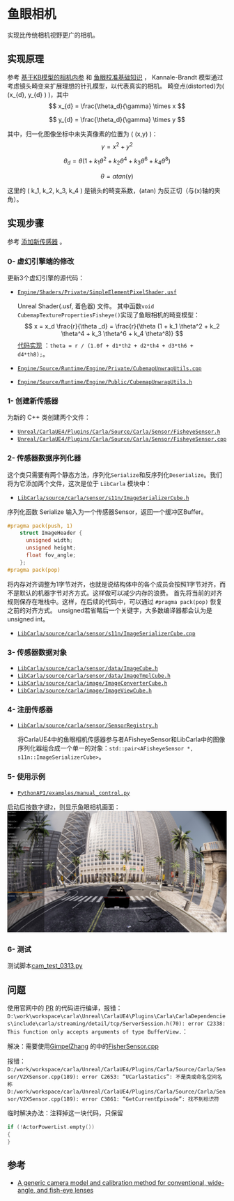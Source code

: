 # 鱼眼相机

实现比传统相机视野更广的相机。

## 实现原理
参考 [基于KB模型的相机内参](https://ww2.mathworks.cn/help/vision/ref/cameraintrinsicskb.html) 和 [鱼眼校准基础知识](https://ww2.mathworks.cn/help/vision/ug/fisheye-calibration-basics.html) ，
Kannale-Brandt 模型通过考虑镜头畸变来扩展理想的针孔模型，以代表真实的相机。
畸变点(distorted)为( \(x_{d}, y_{d} \) )，其中
$$
x_{d} = \frac{\theta_d}{\gamma} \times x
$$

$$
y_{d} = \frac{\theta_d}{\gamma} \times y
$$


其中，归一化图像坐标中未失真像素的位置为 \( (x,y) \)：
$$
\gamma = x^2 + y^2
$$

$$
\theta _d = \theta (1 + k_1 \theta^2 + k_2 \theta^4 + k_3 \theta^6 + k_4 \theta^8)
$$

$$
\theta = atan(\gamma)
$$

这里的 \( k_1, k_2, k_3, k_4 \) 是镜头的畸变系数，\(atan\) 为反正切（与\(x\)轴的夹角）。


## 实现步骤

参考 [添加新传感器](../tuto_D_create_sensor.md) 。

### 0- 虚幻引擎端的修改

更新3个虚幻引擎的源代码：

  * [`Engine/Shaders/Private/SimpleElementPixelShader.usf`](https://github.com/OpenHUTB/UnrealEngine/blob/fisheye-camera/Engine/Shaders/Private/SimpleElementPixelShader.usf)
  
    Unreal Shader(.usf, 着色器) 文件。 其中函数`void CubemapTexturePropertiesFisheye()`实现了鱼眼相机的畸变模型：
    $$ 
    x = x_d \frac{r}{\theta _d} = \frac{r}{\theta (1 + k_1 \theta^2 + k_2 \theta^4 + k_3 \theta^6 + k_4 \theta^8)}  
    $$
    [代码实现](https://github.com/OpenHUTB/UnrealEngine/blob/83a7677378ff770073ca9544460a02d264a3ce46/Engine/Shaders/Private/SimpleElementPixelShader.usf#L410) ：`theta = r / (1.0f + d1*th2 + d2*th4 + d3*th6 + d4*th8);`。

  * [`Engine/Source/Runtime/Engine/Private/CubemapUnwrapUtils.cpp`](https://github.com/OpenHUTB/UnrealEngine/blob/fisheye-camera/Engine/Source/Runtime/Engine/Private/CubemapUnwrapUtils.cpp)
  * [`Engine/Source/Runtime/Engine/Public/CubemapUnwrapUtils.h`](https://github.com/OpenHUTB/UnrealEngine/blob/fisheye-camera/Engine/Source/Runtime/Engine/Public/CubemapUnwrapUtils.h)


### 1- 创建新传感器 <span id="1-sensor-actor"></span>

为新的 C++ 类创建两个文件：

  * [`Unreal/CarlaUE4/Plugins/Carla/Source/Carla/Sensor/FisheyeSensor.h`](https://github.com/OpenHUTB/carla/blob/fisheye-camera/Unreal/CarlaUE4/Plugins/Carla/Source/Carla/Sensor/FisheyeSensor.h)
  * [`Unreal/CarlaUE4/Plugins/Carla/Source/Carla/Sensor/FisheyeSensor.cpp`](https://github.com/OpenHUTB/carla/blob/fisheye-camera/Unreal/CarlaUE4/Plugins/Carla/Source/Carla/Sensor/GnssSensor.cpp)


### 2- 传感器数据序列化器 <span id="2-sensor-data-serializer"></span>

这个类只需要有两个静态方法，序列化`Serialize`和反序列化`Deserialize`。我们将为它添加两个文件，这次是位于 `LibCarla` 模块中：

  * [`LibCarla/source/carla/sensor/s11n/ImageSerializerCube.h`](https://github.com/OpenHUTB/carla/blob/fisheye-camera/LibCarla/source/carla/sensor/s11n/ImageSerializerCube.cpp)

序列化函数 Serialize 输入为一个传感器Sensor，返回一个缓冲区Buffer。

```cpp
#pragma pack(push, 1)
    struct ImageHeader {
      unsigned width;
      unsigned height;
      float fov_angle;
    };
#pragma pack(pop)
```
将内存对齐调整为1字节对齐，也就是说结构体中的各个成员会按照1字节对齐，而不是默认的机器字节对齐方式。这样做可以减少内存的浪费。
首先将当前的对齐规则保存在堆栈中。这样，在后续的代码中，可以通过 `#pragma pack(pop)` 恢复之前的对齐方式。
unsigned若省略后一个关键字，大多数编译器都会认为是 unsigned int。

  * [`LibCarla/source/carla/sensor/s11n/ImageSerializerCube.cpp`](https://github.com/OpenHUTB/carla/blob/fisheye-camera/LibCarla/source/carla/sensor/s11n/ImageSerializerCube.h)


### 3- 传感器数据对象 <span id="3-sensor-data-object"></span>

  * [`LibCarla/source/carla/sensor/data/ImageCube.h`](https://github.com/OpenHUTB/carla/blob/fisheye-camera/LibCarla/source/carla/sensor/data/ImageCube.h)
  * [`LibCarla/source/carla/sensor/data/ImageTmplCube.h`](https://github.com/OpenHUTB/carla/blob/fisheye-camera/LibCarla/source/carla/sensor/data/ImageTmpl.h)
  * [`LibCarla/source/carla/image/ImageConverterCube.h`](https://github.com/OpenHUTB/carla/blob/fisheye-camera/LibCarla/source/carla/image/ImageConverterCube.h)
  * [`LibCarla/source/carla/image/ImageViewCube.h`](https://github.com/OpenHUTB/carla/blob/fisheye-camera/LibCarla/source/carla/image/ImageViewCube.h)


### 4- 注册传感器 <span id="4-register-your-sensor"></span>

  * [`LibCarla/source/carla/sensor/SensorRegistry.h`](https://github.com/OpenHUTB/carla/blob/1c60b0f41064f241318c6c3555293e40d150ba5a/LibCarla/source/carla/sensor/SensorRegistry.h#L87)

    将CarlaUE4中的鱼眼相机传感器参与者AFisheyeSensor和LibCarla中的图像序列化器组合成一个单一的对象：`std::pair<AFisheyeSensor *, s11n::ImageSerializerCube>`。

### 5- 使用示例 <span id="5-usage-example"></span>

  * [`PythonAPI/examples/manual_control.py`](https://github.com/OpenHUTB/carla/blob/fisheye-camera/PythonAPI/examples/manual_control.py)

启动后按数字键`2`，则显示鱼眼相机画面：
![FisheyeImage](../img/sensor/fisheye_demo.jpg)

### 6- 测试

测试脚本[cam_test_0313.py
](https://github.com/carla-simulator/carla/commit/894736b6dbdd5f0a2bc42d9ec3697a0596e7cb75#diff-9bc5d68b4bb3d07536486efb037899c2a77bef6cca451961bf15ef081380d4bf)


## 问题

使用官网中的 [PR](https://github.com/carla-simulator/carla/pull/3755) 的代码进行编译，报错：`D:\work\workspace\carla\Unreal\CarlaUE4\Plugins\Carla\CarlaDependencies\include\carla/streaming/detail/tcp/ServerSession.h(70): error C2338: This function only accepts arguments of type BufferView.`：

解决：需要使用[GimpelZhang](https://github.com/GimpelZhang/carla/tree/fisheye) 的中的[FisherSensor.cpp](https://github.com/carla-simulator/carla/commit/894736b6dbdd5f0a2bc42d9ec3697a0596e7cb75) 


报错：`D:/work/workspace/carla/Unreal/CarlaUE4/Plugins/Carla/Source/Carla/Sensor/V2XSensor.cpp(189): error C2653: “UCarlaStatics”: 不是类或命名空间名称
  D:/work/workspace/carla/Unreal/CarlaUE4/Plugins/Carla/Source/Carla/Sensor/V2XSensor.cpp(189): error C3861: “GetCurrentEpisode”: 找不到标识符`

临时解决办法：注释掉这一块代码，只保留
```cpp
if (!ActorPowerList.empty())
{
}
```

## 参考

* [A generic camera model and calibration method for conventional, wide-angle, and fish-eye lenses](https://users.aalto.fi/~kannalj1/publications/tpami2006.pdf)
